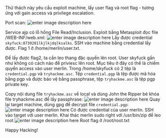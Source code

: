 ﻿Thử thách này yêu cầu exploit machine, lấy user flag và root flag - tương ứng với gain access và privilege escalation.

Port scan:
![enter image description here](https://imgur.com/rAZzDAI.png)

Service ajp có lỗ hổng File Read/Inclusion. Exploit bằng Metasploit đọc file /WEB-INF/web.xml:
![enter image description here](https://imgur.com/ymQKn2D.png)
Lấy được credential `skyfuck:8730281lkjlkjdqlksalks`.
SSH vào machine bằng credential lấy được. Flag 1 ở /home/merlin/user.txt.

Để lấy được flag2, ta cần leo thang đặc quyền lên root. User skyfuck gần như không có cách nào để priviesc lên root. Mục tiêu ở đây có thể là chiếm quyền access vào user merlin. Trong /home/skyfuck có 2 tệp là `credential.pgp` và `tryhackme.asc`. Tệp `credential.pgp` là tệp được mã hóa bằng pgp và được bảo vệ bằng passphrase, tệp `tryhackme.asc` là tệp pgp private key.

Copy nội dung file `tryhackme.asc` về local và dùng John the Ripper bẻ khóa file tryhackme.asc để lấy passphrase:
![enter image description here](https://imgur.com/60e5odj.png)
Quay lại target machine, dùng gpg để decrypt file `credential.pgp`:
![enter image description here](https://imgur.com/h6KUSJq.png)
Có được credential của user merlin. SSH vào target với user merlin.
Khai thác merlin sudo right với /usr/bin/zip để leo root
![enter image description here](https://imgur.com/9yf1vkP.png)
Root flag ở /root/root.txt

Happy Hacking!
